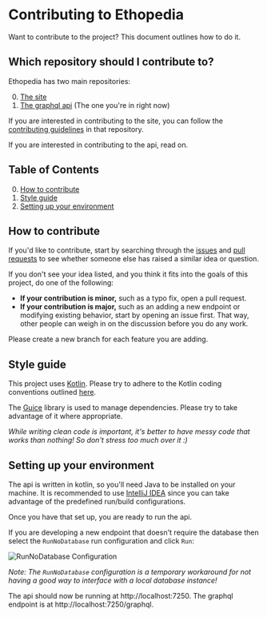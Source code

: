 # Contributing to Ethopedia

Want to contribute to the project? This document outlines how to do it.

## Which repository should I contribute to?

Ethopedia has two main repositories:

0. [The site](https://github.com/ethopedia/site)
0. [The graphql api](https://github.com/ethopedia/api) (The one you're in right now)

If you are interested in contributing to the site, you can follow the [contributing guidelines](https://github.com/ethopedia/site/blob/master/CONTRIBUTING.md) in that repository.

If you are interested in contributing to the api, read on.

## Table of Contents

0. [How to contribute](#how-to-contribute)
0. [Style guide](#style-guide)
0. [Setting up your environment](#setting-up-your-environment)

## How to contribute

If you'd like to contribute, start by searching through the [issues](https://github.com/ethopedia/api/issues) and [pull requests](https://github.com/ethopedia/api/pulls) to see whether someone else has raised a similar idea or question.

If you don't see your idea listed, and you think it fits into the goals of this project, do one of the following:
* **If your contribution is minor,** such as a typo fix, open a pull request.
* **If your contribution is major,** such as an adding a new endpoint or modifying existing behavior, start by opening an issue first. That way, other people can weigh in on the discussion before you do any work.

Please create a new branch for each feature you are adding.

## Style guide

This project uses [Kotlin](https://kotlinlang.org/). Please try to adhere to the Kotlin coding conventions outlined [here](https://kotlinlang.org/docs/reference/coding-conventions.html). 

The [Guice](https://github.com/google/guice) library is used to manage dependencies. Please try to take advantage of it where appropriate.

*While writing clean code is important, it's better to have messy code that works than nothing! So don't stress too much over it :)*


## Setting up your environment

The api is written in kotlin, so you'll need Java to be installed on your machine. It is recommended to use [IntelliJ IDEA](https://www.jetbrains.com/idea/) since
you can take advantage of the predefined run/build configurations. 

Once you have that set up, you are ready to run the api.

If you are developing a new endpoint that doesn't require the database then select the `RunNoDatabase` run configuration and click `Run`:

![RunNoDatabase Configuration](https://www.ethopedia.org/resources/run-no-database-configuration-min.png)

*Note: The `RunNoDatabase` configuration is a temporary workaround for not having a good way to interface with a local database instance!*

The api should now be running at http://localhost:7250. The graphql endpoint is at http://localhost:7250/graphql.
